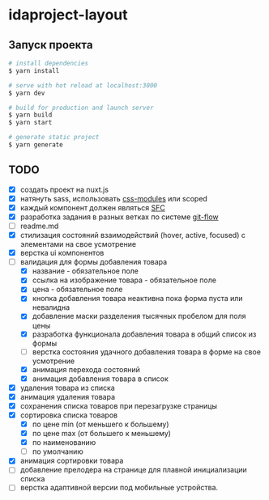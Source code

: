 # idaproject-layout

## Запуск проекта

```bash
# install dependencies
$ yarn install

# serve with hot reload at localhost:3000
$ yarn dev

# build for production and launch server
$ yarn build
$ yarn start

# generate static project
$ yarn generate
```

## TODO
- [x]  создать проект на nuxt.js
- [x]  натянуть sass, использовать [css-modules](https://vue-loader.vuejs.org/guide/css-modules.html) или scoped
- [x]  каждый компонент должен являться [SFC](https://ru.vuejs.org/v2/guide/single-file-components.html)
- [x]  разработка задания в разных ветках по системе [git-flow](https://danielkummer.github.io/git-flow-cheatsheet/index.ru_RU.html)
- [ ]  readme.md
- [x]  стилизация состояний взаимодействий (hover, active, focused) с элементами на свое усмотрение
- [x]  верстка ui компонентов
- [ ]  валидация для формы добавления товара
    - [x]  название - обязательное поле
    - [x]  ссылка на изображение товара - обязательное поле
    - [x]  цена - обязательное поле
    - [x]  кнопка добавления товара неактивна пока форма пуста или невалидна
    - [x]  добавление маски разделения тысячных пробелом для поля цены
    - [x]  разработка функционала добавления товара в общий список из формы
    - [ ]  верстка состояния удачного добавления товара в форме на свое усмотрение
    - [x]  анимация перехода состояний
    - [x]  анимация добавления товара в список
- [x]  удаления товара из списка
- [x]  анимация удаления товара
- [x]  сохранения списка товаров при перезагрузке страницы
- [x]  сортировка списка товаров
    - [x]  по цене min (от меньшего к большему)
    - [x]  по цене max (от большего к меньшему)
    - [x]  по наименованию
    - [ ]  по умолчанию
- [x]  анимация сортировки товара
- [ ]  добавление прелодера на странице для плавной инициализации списка
- [ ]  верстка адаптивной версии под мобильные устройства.
